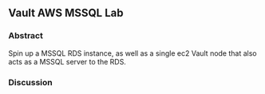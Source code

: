 ## Vault AWS MSSQL Lab

### Abstract
Spin up a MSSQL RDS instance, as well as a single ec2 Vault node that also acts as a MSSQL server to the RDS.  

### Discussion

